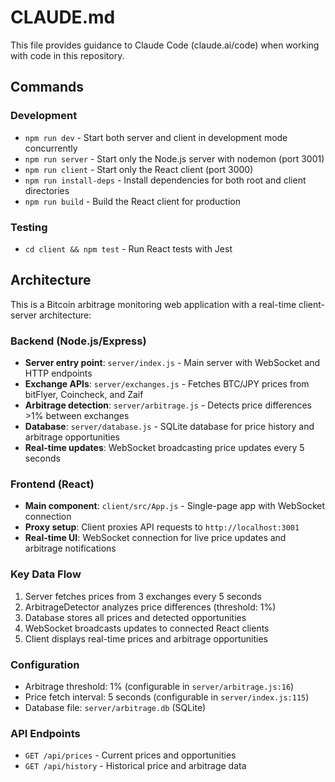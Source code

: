 # CLAUDE.md

This file provides guidance to Claude Code (claude.ai/code) when working with code in this repository.

## Commands

### Development
- `npm run dev` - Start both server and client in development mode concurrently
- `npm run server` - Start only the Node.js server with nodemon (port 3001)
- `npm run client` - Start only the React client (port 3000)
- `npm run install-deps` - Install dependencies for both root and client directories
- `npm run build` - Build the React client for production

### Testing
- `cd client && npm test` - Run React tests with Jest

## Architecture

This is a Bitcoin arbitrage monitoring web application with a real-time client-server architecture:

### Backend (Node.js/Express)
- **Server entry point**: `server/index.js` - Main server with WebSocket and HTTP endpoints
- **Exchange APIs**: `server/exchanges.js` - Fetches BTC/JPY prices from bitFlyer, Coincheck, and Zaif
- **Arbitrage detection**: `server/arbitrage.js` - Detects price differences >1% between exchanges
- **Database**: `server/database.js` - SQLite database for price history and arbitrage opportunities
- **Real-time updates**: WebSocket broadcasting price updates every 5 seconds

### Frontend (React)
- **Main component**: `client/src/App.js` - Single-page app with WebSocket connection
- **Proxy setup**: Client proxies API requests to `http://localhost:3001`
- **Real-time UI**: WebSocket connection for live price updates and arbitrage notifications

### Key Data Flow
1. Server fetches prices from 3 exchanges every 5 seconds
2. ArbitrageDetector analyzes price differences (threshold: 1%)
3. Database stores all prices and detected opportunities
4. WebSocket broadcasts updates to connected React clients
5. Client displays real-time prices and arbitrage opportunities

### Configuration
- Arbitrage threshold: 1% (configurable in `server/arbitrage.js:16`)
- Price fetch interval: 5 seconds (configurable in `server/index.js:115`)
- Database file: `server/arbitrage.db` (SQLite)

### API Endpoints
- `GET /api/prices` - Current prices and opportunities
- `GET /api/history` - Historical price and arbitrage data